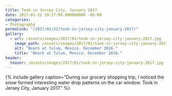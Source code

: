 ```yaml
---
title: Took in Jersey City, January 2017.
date: 2017-01-22 19:17:09.000000000 -05:00
categories:
- Photography
permalink: "/2017/01/22/took-in-jersey-city-january-2017/"
gallery:
  - url: /assets/images/2017/01/took-in-jersey-city-january-2017.jpg
    image_path: /assets/images/2017/01/took-in-jersey-city-january-2017.jpg
    alt: "Beach at Tulum, Mexico. December 2016."
    title: "Beach at Tulum, Mexico. December 2016."
header:
  teaser: /assets/images/2017/01/took-in-jersey-city-january-2017.jpg 
---
```



{% include gallery caption="During our grocery shopping trip, I noticed the snow formed interesting water drop patterns on the car window. Took in Jersey City, January 2017." %}